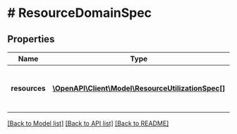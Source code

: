 # # ResourceDomainSpec

## Properties

Name | Type | Description | Notes
------------ | ------------- | ------------- | -------------
**resources** | [**\OpenAPI\Client\Model\ResourceUtilizationSpec[]**](ResourceUtilizationSpec.md) | The utilization limits for resource types | [optional]

[[Back to Model list]](../../README.md#models) [[Back to API list]](../../README.md#endpoints) [[Back to README]](../../README.md)

